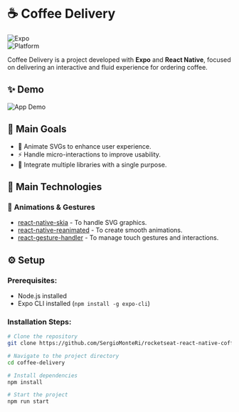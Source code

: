 # ☕ Coffee Delivery  

![Expo](https://img.shields.io/badge/Expo-React%20Native-blue)  
![Platform](https://img.shields.io/badge/Platform-Android%20%7C%20iOS-green)  

Coffee Delivery is a project developed with **Expo** and **React Native**, focused on delivering an interactive and fluid experience for ordering coffee.  

## ✨ Demo  
![App Demo](./assets/demo/demo.gif)

## 💫 Main Goals  
- 🎨 Animate SVGs to enhance user experience.  
- ⚡ Handle micro-interactions to improve usability.  
- 🔗 Integrate multiple libraries with a single purpose.  

## 🚀 Main Technologies  

### 🎨 **Animations & Gestures**  
- [react-native-skia](https://shopify.github.io/react-native-skia/) - To handle SVG graphics.  
- [react-native-reanimated](https://docs.swmansion.com/react-native-reanimated/) - To create smooth animations.  
- [react-gesture-handler](https://docs.swmansion.com/react-native-gesture-handler/) - To manage touch gestures and interactions.  

## ⚙️ Setup  

### **Prerequisites:**  
- Node.js installed  
- Expo CLI installed (`npm install -g expo-cli`)  

### **Installation Steps:**  
```bash
# Clone the repository
git clone https://github.com/SergioMonteRi/rocketseat-react-native-coffe-delivery.git

# Navigate to the project directory
cd coffee-delivery  

# Install dependencies
npm install  

# Start the project
npm run start  